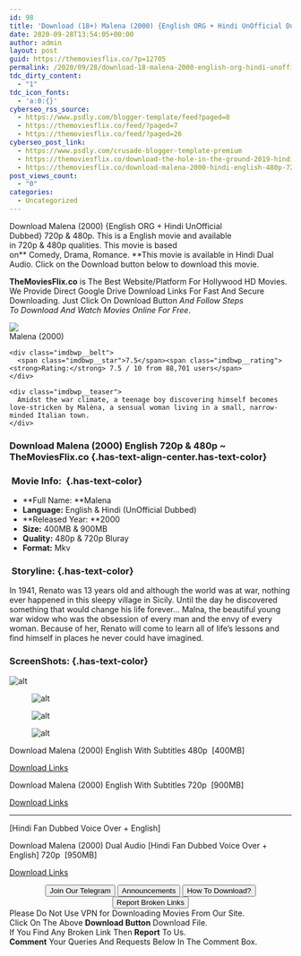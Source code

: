 ```yaml
---
id: 98
title: 'Download (18+) Malena (2000) {English ORG + Hindi UnOfficial Dubbed} BluRay 480p [400MB] || 720p [900MB]'
date: 2020-09-28T13:54:05+00:00
author: admin
layout: post
guid: https://themoviesflix.co/?p=12705
permalink: /2020/09/28/download-18-malena-2000-english-org-hindi-unofficial-dubbed-bluray-480p-400mb-720p-900mb/
tdc_dirty_content:
  - "1"
tdc_icon_fonts:
  - 'a:0:{}'
cyberseo_rss_source:
  - https://www.psdly.com/blogger-template/feed?paged=8
  - https://themoviesflix.co/feed/?paged=7
  - https://themoviesflix.co/feed/?paged=26
cyberseo_post_link:
  - https://www.psdly.com/crusade-blogger-template-premium
  - https://themoviesflix.co/download-the-hole-in-the-ground-2019-hindi-english-480p-720p-1080p/
  - https://themoviesflix.co/download-malena-2000-hindi-english-480p-720p/
post_views_count:
  - "0"
categories:
  - Uncategorized
---
```

Download Malena (2000) {English ORG + Hindi UnOfficial Dubbed}&nbsp;720p&nbsp;&&nbsp;480p. This is&nbsp;a&nbsp;English&nbsp;movie and available in&nbsp;720p&nbsp;&&nbsp;480p&nbsp;qualities. This movie is based on**&nbsp;Comedy,&nbsp;Drama,&nbsp;Romance.&nbsp;**This movie is available in Hindi Dual Audio. Click on the Download button below to download this movie.

**TheMoviesFlix.co**&nbsp;is The Best Website/Platform For Hollywood HD Movies. We Provide Direct Google Drive Download Links For Fast And Secure Downloading. Just Click On Download Button&nbsp;_And Follow Steps To&nbsp;Download And Watch Movies Online For Free_.

<div class="imdbwp imdbwp--movie dark">
  <div class="imdbwp__thumb">
    <a class="imdbwp__link" target="_blank" title="Malena" href="https://www.imdb.com/title/tt0213847/" rel="nofollow noopener noreferrer"><img class="imdbwp__img" src="https://m.media-amazon.com/images/M/MV5BZGViM2E0MjktZTdlNy00Y2M0LThlN2UtZThkZGNlMWIyMmY1XkEyXkFqcGdeQXVyNjQ2MjQ5NzM@._V1_SX300.jpg" /></a>
  </div>
  
  <div class="imdbwp__content">
    <div class="imdbwp__header">
      <span class="imdbwp__title">Malena</span> (2000)
    </div>
    
    <div class="imdbwp__belt">
      <span class="imdbwp__star">7.5</span><span class="imdbwp__rating"><strong>Rating:</strong> 7.5 / 10 from 88,701 users</span>
    </div>
    
    <div class="imdbwp__teaser">
      Amidst the war climate, a teenage boy discovering himself becomes love-stricken by Malèna, a sensual woman living in a small, narrow-minded Italian town.
    </div>
  </div>
</div>

### Download Malena (2000) English 720p & 480p ~ TheMoviesFlix.co {.has-text-align-center.has-text-color}

### &nbsp;Movie Info:&nbsp; {.has-text-color}

  * **Full Name:&nbsp;**Malena
  * **Language:**&nbsp;English & Hindi (UnOfficial Dubbed)
  * **Released Year:&nbsp;**2000
  * **Size:**&nbsp;400MB & 900MB
  * **Quality:**&nbsp;480p & 720p Bluray
  * **Format:**&nbsp;Mkv

### &nbsp;Storyline: {.has-text-color}

In 1941, Renato was 13 years old and although the world was at war, nothing ever happened in this sleepy village in Sicily. Until the day he discovered something that would change his life forever… Malna, the beautiful young war widow who was the obsession of every man and the envy of every woman. Because of her, Renato will come to learn all of life’s lessons and find himself in places he never could have imagined.

### ScreenShots: {.has-text-color}<figure class="wp-block-image alignwide">

![alt](https://i2.wp.com/i.imgur.com/zm5RxH2.png?resize=812%2C345&ssl=1) </figure> <figure class="wp-block-image alignwide">![alt](https://i0.wp.com/i.imgur.com/DRdcjcz.png?resize=812%2C345&ssl=1)</figure> <figure class="wp-block-image alignwide">![alt](https://i2.wp.com/i.imgur.com/2f6tsrK.png?resize=812%2C345&ssl=1)</figure> <figure class="wp-block-image alignwide">![alt](https://i2.wp.com/i.imgur.com/FsbwiJr.png?resize=812%2C345&ssl=1)</figure> 

<p class="has-text-align-center has-text-color has-medium-font-size">
  Download&nbsp;Malena (2000) English With Subtitles&nbsp;480p&nbsp; [400MB]
</p>

<span class="mb-center maxbutton-3-center"><span class="maxbutton-3-container mb-container"><a class="maxbutton-3 maxbutton maxbutton-post-button" target="_blank" rel="nofollow noopener noreferrer" href="https://coinquint.com/a11818/"><span class="mb-text">Download Links</span></a></span></span>

<p class="has-text-align-center has-text-color has-medium-font-size">
  Download&nbsp;Malena (2000) English With Subtitles&nbsp;720p&nbsp; [900MB]
</p>

<span class="mb-center maxbutton-3-center"><span class="maxbutton-3-container mb-container"><a class="maxbutton-3 maxbutton maxbutton-post-button" target="_blank" rel="nofollow noopener noreferrer" href="https://coinquint.com/a11820/"><span class="mb-text">Download Links</span></a></span></span>

<hr class="wp-block-separator" />

<p class="has-text-align-center has-vivid-red-color has-text-color">
  [Hindi Fan Dubbed Voice Over + English]
</p>

<p class="has-text-align-center has-text-color has-medium-font-size">
  Download&nbsp;Malena (2000) Dual Audio [Hindi Fan Dubbed Voice Over + English]&nbsp;720p&nbsp; [950MB]
</p>

<span class="mb-center maxbutton-3-center"><span class="maxbutton-3-container mb-container"><a class="maxbutton-3 maxbutton maxbutton-post-button" target="_blank" rel="nofollow noopener noreferrer" href="https://coinquint.com/a7250/"><span class="mb-text">Download Links</span></a></span></span>

<center>
</center>

<center>
  <a href="https://t.me/themoviesflixcom" target="_blank" data-wpel-link="external" rel="nofollow external noopener noreferrer"><button class="button button5">Join Our Telegram</button></a> <a href="https://themoviesflix.co/download-malena-2000-hindi-english-480p-720p/#" target="_blank" data-wpel-link="external" rel="nofollow external noopener noreferrer"><button class="button button5">Announcements</button></a> <a href="https://themoviesflix.com/how-to-download/" target="_blank" data-wpel-link="external" rel="nofollow external noopener noreferrer"><button class="button button5">How To Download?</button></a> <a href="https://themoviesflix.co/download-malena-2000-hindi-english-480p-720p/#" target="_blank" data-wpel-link="external" rel="nofollow external noopener noreferrer"><button class="button button5">Report Broken Links</button></a>
</center>

<div class="alert alert-danger">
  Please Do Not Use VPN for Downloading Movies From Our Site.
</div>

<div class="alert alert-success">
  Click On The Above <strong>Download Button</strong> Download File.
</div>

<div class="alert alert-warning">
  If You Find Any Broken Link Then <strong>Report</strong> To Us.
</div>

<div class="alert alert-info">
  <strong>Comment</strong> Your Queries And Requests Below In The Comment Box.
</div>